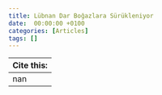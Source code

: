 ```yaml
---
title: Lübnan Dar Boğazlara Sürükleniyor
date:  00:00:00 +0100
categories: [Articles]
tags: []
---
```




| Cite this:   |
|--------|
| nan 

